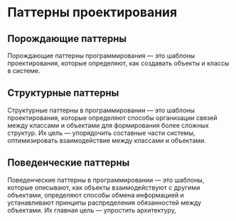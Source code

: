 # Паттерны проектирования

## Порождающие паттерны

Порождающие паттерны программирования — это шаблоны проектирования, которые определяют, как создавать объекты и классы в системе. 

## Структурные паттерны

Структурные паттерны в программировании — это шаблоны проектирования, которые определяют способы организации связей между классами и объектами для формирования более сложных структур. Их цель — упорядочить составные части системы, оптимизировать взаимодействие между классами и объектами.

## Поведенческие паттерны

Поведенческие паттерны в программировании — это шаблоны, которые описывают, как объекты взаимодействуют с другими объектами, определяют способы обмена информацией и устанавливают принципы распределения обязанностей между объектами. Их главная цель — упростить архитектуру,

